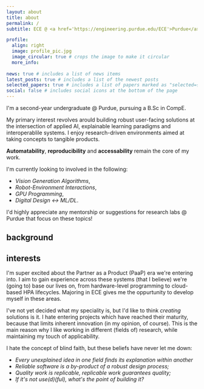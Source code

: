 ```yaml
---
layout: about
title: about
permalink: /
subtitle: ECE @ <a href='https://engineering.purdue.edu/ECE'>Purdue</a> | <a href='araviki@purdue.edu'>araviki@purdue.edu</a>

profile:
  align: right
  image: profile_pic.jpg
  image_circular: true # crops the image to make it circular
  more_info: 
  
news: true # includes a list of news items
latest_posts: true # includes a list of the newest posts
selected_papers: true # includes a list of papers marked as "selected={true}"
social: false # includes social icons at the bottom of the page
---
```


I'm a second-year undergraduate @ Purdue, pursuing a B.Sc in CompE.

My primary interest revolves arould building robust user-facing solutions at the intersection of applied AI, explainable learning paradigms and interoperablile systems. I enjoy research-driven environments aimed at taking concepts to tangible products. 

<b>Automatability</b>, <b>reproducibility</b> and <b>accessability</b> remain the core of my work. 

I'm currently looking to involved in the following: 
- *Vision Generation Algorithms*, 
- *Robot-Environment Interactions*, 
- *GPU Programming*, 
- *Digital Design ↔️ ML/DL*. 

I'd highly appreciate any mentorship or suggestions for research labs @ Purdue that focus on these topics!

## background 


## interests

I'm super excited about the Partner as a Product (PaaP) era we're entering into. I aim to gain experience across these systems (that I believe) we're (going to) base our lives on, from hardware-level programming to cloud-based HPA lifecycles. Majoring in ECE gives me the oppurtunity to develop myself in these areas. 

I've not yet decided what my speciality is, but I'd like to think *creating* solutions is it. I hate entering projects which have reached their maturity, because that limits inherent innovation (in my opinion, of course). This is the main reason why I like working in different (fields of) research, while maintaining my touch of applicability. 

I hate the concept of blind faith, but these beliefs have never let me down: 
- *Every unexplained idea in one field finds its explanation within another*
- *Reliable software is a by-product of a robust design process;*
- *Quality work is replicable, replicable work guarantees quality;*
- *If it's not use(d)(ful), what's the point of building it?*


